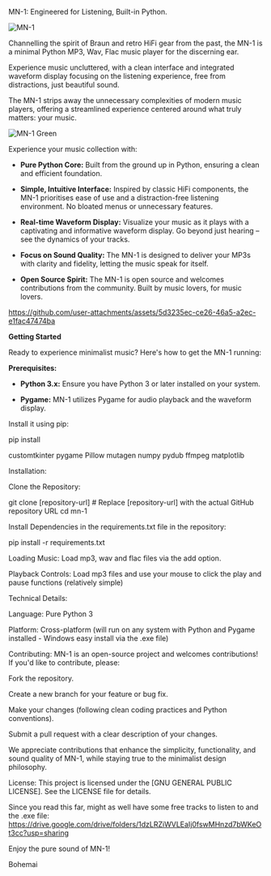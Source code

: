 MN-1: Engineered for Listening, Built-in Python.

![MN-1](https://github.com/user-attachments/assets/562f54fd-91c5-4558-9474-b3bb620d0461)


Channelling the spirit of Braun and retro HiFi gear from the past, the MN-1 is a minimal Python MP3, Wav, Flac music player for the discerning ear.

Experience music uncluttered, with a clean interface and integrated waveform display focusing on the listening experience, free from distractions, just beautiful sound.

The MN-1 strips away the unnecessary complexities of modern music players, offering a streamlined experience centered around what truly matters: your music.  

																																																					
![MN-1 Green ](https://github.com/user-attachments/assets/1131c6ed-55b7-4fda-a105-7b9e8138b26b)


Experience your music collection with:

* **Pure Python Core:**  Built from the ground up in Python, ensuring a clean and efficient foundation.

* **Simple, Intuitive Interface:** Inspired by classic HiFi components, the MN-1 prioritises ease of use and a distraction-free listening environment.  No bloated menus or unnecessary features.

* **Real-time Waveform Display:** Visualize your music as it plays with a captivating and informative waveform display. Go beyond just hearing – see the dynamics of your tracks.

* **Focus on Sound Quality:**  The MN-1 is designed to deliver your MP3s with clarity and fidelity, letting the music speak for itself.

* **Open Source Spirit:**  The MN-1 is open source and welcomes contributions from the community.  Built by music lovers, for music lovers.

  


https://github.com/user-attachments/assets/5d3235ec-ce26-46a5-a2ec-e1fac47474ba


**Getting Started**

Ready to experience minimalist music? Here's how to get the MN-1 running:

**Prerequisites:**

* **Python 3.x:** Ensure you have Python 3 or later installed on your system.

* **Pygame:**  MN-1 utilizes Pygame for audio playback and the waveform display. 

Install it using pip:
 
pip install

customtkinter
pygame
Pillow
mutagen
numpy
pydub
ffmpeg
matplotlib


Installation:

Clone the Repository:

git clone [repository-url]  # Replace [repository-url] with the actual GitHub repository URL
cd mn-1

Install Dependencies in the requirements.txt file in the repository:

pip install -r requirements.txt

Loading Music: Load mp3, wav and flac files via the add option.

Playback Controls: Load mp3 files and use your mouse to click the play and pause functions (relatively simple)

Technical Details:

Language: Pure Python 3

Platform: Cross-platform (will run on any system with Python and Pygame installed - Windows easy install via the .exe file)

Contributing: MN-1 is an open-source project and welcomes contributions! If you'd like to contribute, please:

Fork the repository.

Create a new branch for your feature or bug fix.

Make your changes (following clean coding practices and Python conventions).

Submit a pull request with a clear description of your changes.

We appreciate contributions that enhance the simplicity, functionality, and sound quality of MN-1, while staying true to the minimalist design philosophy.

License: This project is licensed under the [GNU GENERAL PUBLIC LICENSE]. See the LICENSE file for details.

Since you read this far, might as well have some free tracks to listen to and the .exe file: https://drive.google.com/drive/folders/1dzLRZiWVLEaIj0fswMHnzd7bWKeOt3cc?usp=sharing

Enjoy the pure sound of MN-1!

Bohemai


